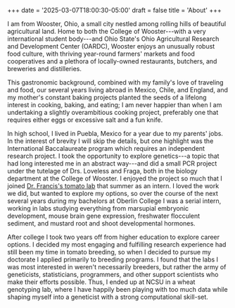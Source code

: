 +++
date = '2025-03-07T18:00:30-05:00'
draft = false
title = 'About'
+++

I am from Wooster, Ohio, a small city nestled among rolling hills of beautiful agricultural land. Home to both the College of Wooster---with a very international student body---and Ohio State's Ohio Agricultural Research and Development Center (OARDC), Wooster enjoys an unusually robust food culture, with thriving year-round farmers' markets and food cooperatives and a plethora of locally-owned restaurants, butchers, and breweries and distilleries. 

This gastronomic background, combined with my family's love of traveling and food, our several years living abroad in Mexico, Chile, and England, and my mother's constant baking projects planted the seeds of a lifelong interest in cooking, baking, and eating; I am never happier than when I am undertaking a slightly overambitious cooking project, preferably one that requires either eggs or excessive salt and a fun knife.

In high school, I lived in Puebla, Mexico for a year due to my parents' jobs. In the interest of brevity I will skip the details, but one highlight was the International Baccalaureate program which requires an independent research project. I took the opportunity to explore genetics---a topic that had long interested me in an abstract way---and did a small PCR project under the tutelage of Drs. Loveless and Fraga, both in the biology department at the College of Wooster. I enjoyed the project so much that I joined [Dr. Francis's tomato lab](https://www.tomatolab.net/) that summer as an intern. I loved the work we did, but wanted to explore my options, so over the course of the next several years during my bachelors at Oberlin College I was a serial intern, working in labs studying everything from marsupial embryonic development, mouse brain gene expression, freshwater flocculent sediment, and mustard root and shoot developmental hormones.

After college I took two years off from higher education to explore career options. I decided my most engaging and fulfilling research experience had still been my time in tomato breeding, so when I decided to pursue my doctorate I applied primarily to breeding programs. I found that the labs I was most interested in weren't necessarily breeders, but rather the army of geneticists, statisticians, programmers, and other support scientists who make their efforts possible. Thus, I ended up at NCSU in a wheat genotyping lab, where I have happily been playing with too much data while shaping myself into a geneticist with a strong computational skill-set.


